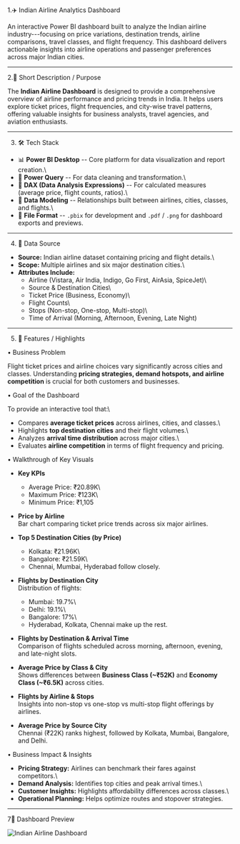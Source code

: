 1.✈️ Indian Airline Analytics Dashboard

An interactive Power BI dashboard built to analyze the Indian airline
industry---focusing on price variations, destination trends, airline
comparisons, travel classes, and flight frequency. This dashboard
delivers actionable insights into airline operations and passenger
preferences across major Indian cities.

------------------------------------------------------------------------

2.📌 Short Description / Purpose

The **Indian Airline Dashboard** is designed to provide a comprehensive
overview of airline performance and pricing trends in India. It helps
users explore ticket prices, flight frequencies, and city-wise travel
patterns, offering valuable insights for business analysts, travel
agencies, and aviation enthusiasts.

------------------------------------------------------------------------

3. 🛠 Tech Stack

-   📊 **Power BI Desktop** -- Core platform for data visualization and
    report creation.\
-   📂 **Power Query** -- For data cleaning and transformation.\
-   🧠 **DAX (Data Analysis Expressions)** -- For calculated measures
    (average price, flight counts, ratios).\
-   📝 **Data Modeling** -- Relationships built between airlines,
    cities, classes, and flights.\
-   📁 **File Format** -- `.pbix` for development and `.pdf` / `.png`
    for dashboard exports and previews.

------------------------------------------------------------------------

4. 📂 Data Source

-   **Source:** Indian airline dataset containing pricing and flight
    details.\
-   **Scope:** Multiple airlines and six major destination cities.\
-   **Attributes Include:**
    -   Airline (Vistara, Air India, Indigo, Go First, AirAsia,
        SpiceJet)\
    -   Source & Destination Cities\
    -   Ticket Price (Business, Economy)\
    -   Flight Counts\
    -   Stops (Non-stop, One-stop, Multi-stop)\
    -   Time of Arrival (Morning, Afternoon, Evening, Late Night)

------------------------------------------------------------------------

5. 🌟 Features / Highlights

• Business Problem

Flight ticket prices and airline choices vary significantly across
cities and classes. Understanding **pricing strategies, demand hotspots,
and airline competition** is crucial for both customers and businesses.

• Goal of the Dashboard

To provide an interactive tool that:\
- Compares **average ticket prices** across airlines, cities, and
classes.\
- Highlights **top destination cities** and their flight volumes.\
- Analyzes **arrival time distribution** across major cities.\
- Evaluates **airline competition** in terms of flight frequency and
pricing.

• Walkthrough of Key Visuals

-   **Key KPIs**

    -   Average Price: ₹20.89K\
    -   Maximum Price: ₹123K\
    -   Minimum Price: ₹1,105

-   **Price by Airline**\
    Bar chart comparing ticket price trends across six major airlines.

-   **Top 5 Destination Cities (by Price)**

    -   Kolkata: ₹21.96K\
    -   Bangalore: ₹21.59K\
    -   Chennai, Mumbai, Hyderabad follow closely.

-   **Flights by Destination City**\
    Distribution of flights:

    -   Mumbai: 19.7%\
    -   Delhi: 19.1%\
    -   Bangalore: 17%\
    -   Hyderabad, Kolkata, Chennai make up the rest.

-   **Flights by Destination & Arrival Time**\
    Comparison of flights scheduled across morning, afternoon, evening,
    and late-night slots.

-   **Average Price by Class & City**\
    Shows differences between **Business Class (\~₹52K)** and **Economy
    Class (\~₹6.5K)** across cities.

-   **Flights by Airline & Stops**\
    Insights into non-stop vs one-stop vs multi-stop flight offerings by
    airlines.

-   **Average Price by Source City**\
    Chennai (₹22K) ranks highest, followed by Kolkata, Mumbai,
    Bangalore, and Delhi.

• Business Impact & Insights

-   **Pricing Strategy:** Airlines can benchmark their fares against
    competitors.\
-   **Demand Analysis:** Identifies top cities and peak arrival times.\
-   **Customer Insights:** Highlights affordability differences across
    classes.\
-   **Operational Planning:** Helps optimize routes and stopover
    strategies.

------------------------------------------------------------------------
7📸 Dashboard Preview

![Indian Airline Dashboard]()
